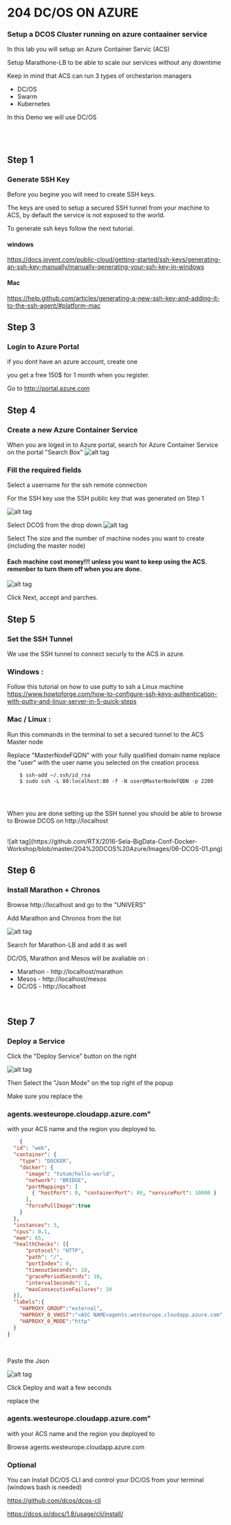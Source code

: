 
# 204 DC/OS ON AZURE

### Setup a DCOS Cluster running on azure contaainer service

In this lab you will setup an Azure Container Servic (ACS) 

Setup Marathone-LB to be able to scale our services without any downtime 

Keep in mind that ACS can run 3 types of orchestarion managers 
* DC/OS
* Swarm
* Kubernetes

In this Demo we will use DC/OS

<br>
<br>


## Step 1
### Generate SSH Key 

Before you begine you will need to create SSH keys.

The keys are used to setup a secured SSH tunnel from your machine to ACS, by default the service is not exposed to the world. 

To generate ssh keys follow the next tutorial.

#### windows 
https://docs.joyent.com/public-cloud/getting-started/ssh-keys/generating-an-ssh-key-manually/manually-generating-your-ssh-key-in-windows

#### Mac 
https://help.github.com/articles/generating-a-new-ssh-key-and-adding-it-to-the-ssh-agent/#platform-mac


## Step 3 
### Login to Azure Portal
if you dont have an azure account, create one 

you get a free 150$ for 1 month when you register.

Go to http://portal.azure.com


## Step 4
### Create a new Azure Container Service 
 
When you are loged in to Azure portal, search for Azure Container Service on the portal "Search Box" 
![alt tag](https://github.com/RTX/2016-Sela-BigData-Conf-Docker-Workshop/blob/master/204%20DCOS%20Azure/Images/01-Search-ACS.png)

### Fill the required fields

Select a username for the ssh remote connection 

For the SSH key use the SSH public key that was generated on Step 1 

![alt tag](https://github.com/RTX/2016-Sela-BigData-Conf-Docker-Workshop/blob/master/204%20DCOS%20Azure/Images/04-Template-01.png)


Select DCOS from the drop down 
![alt tag](https://github.com/RTX/2016-Sela-BigData-Conf-Docker-Workshop/blob/master/204%20DCOS%20Azure/Images/04-Template-02.png)

Select The size and the number of machine nodes you want to create (including the master node)
#### Each machine cost money!!! unless you want to keep using the ACS. remenber to turn them off when you are done.

![alt tag](https://github.com/RTX/2016-Sela-BigData-Conf-Docker-Workshop/blob/master/204%20DCOS%20Azure/Images/04-Template-03.png)

Click Next, accept and parches. 

## Step 5 
### Set the SSH Tunnel 

We use the SSH tunnel to connect securly to the ACS in azure.

### Windows :

Follow this tutorial on how to use putty to ssh a Linux machine 
https://www.howtoforge.com/how-to-configure-ssh-keys-authentication-with-putty-and-linux-server-in-5-quick-steps

### Mac / Linux :
Run this commands in the terminal to set a secured tunnel to the ACS Master node 

Replace "MasterNodeFQDN" with your fully qualified domain name 
replace the "user" with the user name you selected on the creation process

```{r, engine='bash', count_lines}    
    $ ssh-add ~/.ssh/id_rsa
    $ sudo ssh -L 80:localhost:80 -f -N user@MasterNodeFQDN -p 2200
    
```

<br>

When you are done setting up the SSH tunnel you should be able to browse to 
Browse DCOS on http://localhost

<br>
![alt tag](https://github.com/RTX/2016-Sela-BigData-Conf-Docker-Workshop/blob/master/204%20DCOS%20Azure/Images/06-DCOS-01.png)



## Step 6
### Install Marathon + Chronos

Browse http://localhost and go to the "UNIVERS" 

Add Marathon and Chronos from the list 

![alt tag](https://github.com/RTX/2016-Sela-BigData-Conf-Docker-Workshop/blob/master/204%20DCOS%20Azure/Images/06-DCOS-02.png)

Search for Marathon-LB and add it as well 

DC/OS, Marathon and Mesos will be avaliable on :

* Marathon - http://localhost/marathon
* Mesos - http://localhost/mesos
* DC/OS - http://localhost

<br>


## Step 7
### Deploy a Service 

Click the "Deploy Service" button on the right 

![alt tag](https://github.com/RTX/2016-Sela-BigData-Conf-Docker-Workshop/blob/master/204%20DCOS%20Azure/Images/07-Deploy-Service-01.png)

Then Select the "Json Mode" on the top right of the popup  

Make sure you replace the 
### <ASC NAME>agents.westeurope.cloudapp.azure.com"  
with your ACS name and the region you deployed to. 





```json
    {
  "id": "web",
  "container": {
    "type": "DOCKER",
    "docker": {
      "image": "tutum/hello-world",
      "network": "BRIDGE",
      "portMappings": [
        { "hostPort": 0, "containerPort": 80, "servicePort": 10000 }
      ],
      "forcePullImage":true
    }
  },
  "instances": 3,
  "cpus": 0.1,
  "mem": 65,
  "healthChecks": [{
      "protocol": "HTTP",
      "path": "/",
      "portIndex": 0,
      "timeoutSeconds": 10,
      "gracePeriodSeconds": 10,
      "intervalSeconds": 2,
      "maxConsecutiveFailures": 10
  }],
  "labels":{
    "HAPROXY_GROUP":"external",
    "HAPROXY_0_VHOST":"<ASC NAME>agents.westeurope.cloudapp.azure.com",
    "HAPROXY_0_MODE":"http"
  }
}
```
<br>

Paste the Json

![alt tag](https://github.com/RTX/2016-Sela-BigData-Conf-Docker-Workshop/blob/master/204%20DCOS%20Azure/Images/07-Deploy-Service-02.png)

Click Deploy and wait a few seconds 



replace the 
### <ASC NAME>agents.westeurope.cloudapp.azure.com"  
with your ACS name and the region you deployed to

Browse  <ASC NAME>agents.westeurope.cloudapp.azure.com 



### Optional
You can Install DC/OS CLI and control your DC/OS from your terminal (windows bash is needed)

https://github.com/dcos/dcos-cli

https://dcos.io/docs/1.8/usage/cli/install/




